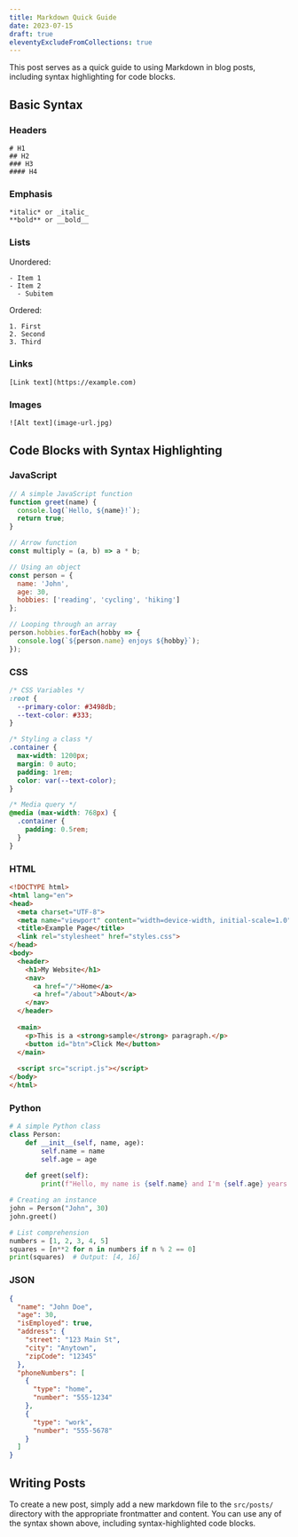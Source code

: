 ```yaml
---
title: Markdown Quick Guide
date: 2023-07-15
draft: true
eleventyExcludeFromCollections: true
---
```


This post serves as a quick guide to using Markdown in blog posts, including syntax highlighting for code blocks.

## Basic Syntax

### Headers

```
# H1
## H2
### H3
#### H4
```

### Emphasis

```
*italic* or _italic_
**bold** or __bold__
```

### Lists

Unordered:
```
- Item 1
- Item 2
  - Subitem
```

Ordered:
```
1. First
2. Second
3. Third
```

### Links

```
[Link text](https://example.com)
```

### Images

```
![Alt text](image-url.jpg)
```

## Code Blocks with Syntax Highlighting

### JavaScript

```javascript
// A simple JavaScript function
function greet(name) {
  console.log(`Hello, ${name}!`);
  return true;
}

// Arrow function
const multiply = (a, b) => a * b;

// Using an object
const person = {
  name: 'John',
  age: 30,
  hobbies: ['reading', 'cycling', 'hiking']
};

// Looping through an array
person.hobbies.forEach(hobby => {
  console.log(`${person.name} enjoys ${hobby}`);
});
```

### CSS

```css
/* CSS Variables */
:root {
  --primary-color: #3498db;
  --text-color: #333;
}

/* Styling a class */
.container {
  max-width: 1200px;
  margin: 0 auto;
  padding: 1rem;
  color: var(--text-color);
}

/* Media query */
@media (max-width: 768px) {
  .container {
    padding: 0.5rem;
  }
}
```

### HTML

```html
<!DOCTYPE html>
<html lang="en">
<head>
  <meta charset="UTF-8">
  <meta name="viewport" content="width=device-width, initial-scale=1.0">
  <title>Example Page</title>
  <link rel="stylesheet" href="styles.css">
</head>
<body>
  <header>
    <h1>My Website</h1>
    <nav>
      <a href="/">Home</a>
      <a href="/about">About</a>
    </nav>
  </header>
  
  <main>
    <p>This is a <strong>sample</strong> paragraph.</p>
    <button id="btn">Click Me</button>
  </main>
  
  <script src="script.js"></script>
</body>
</html>
```

### Python

```python
# A simple Python class
class Person:
    def __init__(self, name, age):
        self.name = name
        self.age = age
    
    def greet(self):
        print(f"Hello, my name is {self.name} and I'm {self.age} years old.")

# Creating an instance
john = Person("John", 30)
john.greet()

# List comprehension
numbers = [1, 2, 3, 4, 5]
squares = [n**2 for n in numbers if n % 2 == 0]
print(squares)  # Output: [4, 16]
```

### JSON

```json
{
  "name": "John Doe",
  "age": 30,
  "isEmployed": true,
  "address": {
    "street": "123 Main St",
    "city": "Anytown",
    "zipCode": "12345"
  },
  "phoneNumbers": [
    {
      "type": "home",
      "number": "555-1234"
    },
    {
      "type": "work",
      "number": "555-5678"
    }
  ]
}
```

## Writing Posts

To create a new post, simply add a new markdown file to the `src/posts/` directory with the appropriate frontmatter and content. You can use any of the syntax shown above, including syntax-highlighted code blocks. 